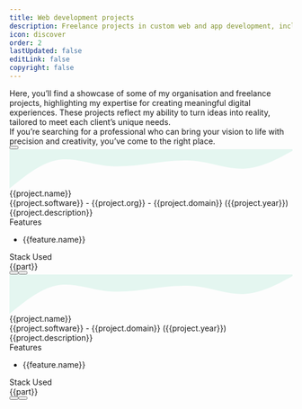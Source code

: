 ```yaml
---
title: Web development projects
description: Freelance projects in custom web and app development, including booking platforms, dashboards, and analytics tools. Built with React, Node.js, and modern tech stacks.
icon: discover
order: 2
lastUpdated: false
editLink: false
copyright: false
---
```


<div class="flex flex-column gap-4 my-6 line-height-4">
    <div>Here, you’ll find a showcase of some of my organisation and freelance projects, highlighting my expertise for creating meaningful digital experiences. These projects reflect my ability to turn ideas into reality, tailored to meet each client’s unique needs.</div>
    <div>If you’re searching for a professional who can bring your vision to life with precision and creativity, you’ve come to the right place.</div>
    <div>
        <a href="https://cal.com/stackseekers" size="large" color="deeppink" class="flex justify-content-center text-center no-underline mt-4"> 
            <Button label="Build Your Vision with Us!" icon="pi pi-calendar-clock" severity="primary" raised rounded />
        </a>
    </div>
</div>

<!-- Vertical Tabs Navigation -->
<div class="p-d-flex p-flex-column p-mr-3">
    <TabView class="vertical-tabs">
        <TabPanel header="Org Projects">
            <div class="grid my-6 gap-8">
                <div class="vp-feature-item col-12 shadow-1 m-0 p-0" v-for= "(project, index) in projects" :id="project.name">
                    <svg xmlns="http://www.w3.org/2000/svg" viewBox="0 120 1440 200"><path fill="#10b981" fill-opacity="0.1" d="M0,320L40,288C80,256,160,192,240,176C320,160,400,192,480,202.7C560,213,640,203,720,192C800,181,880,171,960,181.3C1040,192,1120,224,1200,218.7C1280,213,1360,171,1400,149.3L1440,128L1440,0L1400,0C1360,0,1280,0,1200,0C1120,0,1040,0,960,0C880,0,800,0,720,0C640,0,560,0,480,0C400,0,320,0,240,0C160,0,80,0,40,0L0,0Z"></path></svg>
                    <div>
                        <div class="px-4">
                            <div itemprop="name" class="text-4xl font-bold">{{project.name}}</div> 
                            <div class="text-xl mt-2" itemprop="operatingSystem">
                                {{project.software}} <span class="text-sm mt-2" > - {{project.org}}</span> <span class="text-sm mt-2 font-italic" > - {{project.domain}}</span> <a class="text-sm mt-2 font-italic no-underline" >({{project.year}})</a>
                            </div>
                        </div>
                        <div class="flex md:flex-row flex-column" itemscope itemtype="https://schema.org/SoftwareApplication">
                            <div class="md:col-6 col-12 px-4">
                                <div class="my-2 text-xl line-height-3">{{project.description}}</div>
                                <div class="flex flex-column mt-4 p-2" v-if="project.features">
                                    <div class="my-2 text-l">Features</div>
                                    <ul class="my-2 text-sm" v-for="feature in project.features">
                                        <li class="line-height-3">{{feature.name}}</li>
                                    </ul>
                                </div>
                            </div>
                            <div class="md:col-6 col-12">
                                <link itemprop="applicationCategory" :href="project.schema" />
                                <div v-if="project.images">
                                    <div class="card" v-if="project.images.length != 1">
                                        <Galleria :value="project.images" :responsiveOptions="responsiveOptions" :numVisible="5" :circular="true" :showItemNavigators="true" :showThumbnails="false">
                                            <template #item="slotProps">
                                                <img :src="slotProps.item.itemImageSrc" :alt="slotProps.item.alt" style="width: 100%; display: block" />
                                            </template>
                                            <template #thumbnail="slotProps">
                                                <img :src="slotProps.item.thumbnailImageSrc" :alt="slotProps.item.alt" style="display: block" />
                                            </template>
                                        </Galleria>
                                    </div>
                                    <div class="card" v-else>
                                        <img :src="project.images[0].itemImageSrc" :alt="project.images[0].alt" style="width: 100%; display: block" />
                                    </div>
                                </div>
                            </div>  
                        </div>
                    </diV>
                    <div class="flex flex-column mt-4 p-4">
                        <div class="mt-2 text-l">Stack Used</div>
                        <div class="flex grid mt-4 px-2">
                            <Tag style="border: 2px solid var(--border-color); background: transparent; color: var(--text-color)" v-for="part in project.skills" :key="part" :value="part" class="m-1">
                                <div class="flex items-center gap-2 px-1">
                                    <i class="pi pi-cog" style="font-size: 1rem"></i>
                                    <span class="text-base">{{part}}</span>
                                </div>
                            </Tag>
                        </div>
                        <div class="flex flex-row justify-content-between align-items-center gap-2">
                            <a v-if="project.link" :href="project.link" target="_blank" class="w-full flex flex-row no-underline mt-4">
                                <Button label="Live Demo" icon="pi pi-angle-double-right" severity="primary" raised rounded />
                            </a>
                            <a v-if="project.codeLink" :href="project.codeLink" target="_blank" class="w-full flex flex-row no-underline mt-4">
                                <Button label="Repo" icon="pi pi-github" severity="secondary" raised rounded />
                            </a>
                        </div>
                    </div>
                </div>
            </div>
        </TabPanel>
        <TabPanel header="Freelance Projects">
            <div class="grid my-6 gap-8">
                    <div class="vp-feature-item col-12 shadow-1 m-0 p-0" v-for= "(project, index) in freelance" :id="project.name">
                    <svg xmlns="http://www.w3.org/2000/svg" viewBox="0 120 1440 200"><path fill="#10b981" fill-opacity="0.1" d="M0,320L40,288C80,256,160,192,240,176C320,160,400,192,480,202.7C560,213,640,203,720,192C800,181,880,171,960,181.3C1040,192,1120,224,1200,218.7C1280,213,1360,171,1400,149.3L1440,128L1440,0L1400,0C1360,0,1280,0,1200,0C1120,0,1040,0,960,0C880,0,800,0,720,0C640,0,560,0,480,0C400,0,320,0,240,0C160,0,80,0,40,0L0,0Z"></path></svg>
                    <div>
                        <div class="px-4">
                            <div itemprop="name" class="text-4xl font-bold">{{project.name}}</div> 
                            <div class="text-xl mt-2" itemprop="operatingSystem">
                                {{project.software}} 
                                <span class="text-sm mt-2" > - {{project.domain}}</span> <a class="text-sm mt-2 font-italic no-underline" >({{project.year}})</a>
                            </div>
                        </div>
                        <div class="flex md:flex-row flex-column" itemscope itemtype="https://schema.org/SoftwareApplication">
                            <div class="md:col-6 col-12 line-height-3 px-4">
                                <div class="my-2 text-xl">{{project.description}}</div>
                                <div class="flex flex-column mt-4 p-2" v-if="project.features">
                                    <div class="my-2 text-l">Features</div>
                                    <ul class="my-2 text-sm" v-for="feature in project.features">
                                        <li>{{feature.name}}</li>
                                    </ul>
                                </div>
                            </div>
                            <div class="md:col-6 col-12">
                                <link itemprop="applicationCategory" :href="project.schema" />
                                <div v-if="project.images">
                                    <div class="card" v-if="project.images.length != 1">
                                        <Galleria :value="project.images" :responsiveOptions="responsiveOptions" :numVisible="5" :circular="true" :showItemNavigators="true" :showThumbnails="false">
                                            <template #item="slotProps">
                                                <img :src="slotProps.item.itemImageSrc" :alt="slotProps.item.alt" style="width: 100%; display: block" />
                                            </template>
                                            <template #thumbnail="slotProps">
                                                <img :src="slotProps.item.thumbnailImageSrc" :alt="slotProps.item.alt" style="display: block" />
                                            </template>
                                        </Galleria>
                                    </div>
                                    <div class="card" v-else>
                                        <img :src="project.images[0].itemImageSrc" :alt="project.images[0].alt" style="width: 100%; display: block" />
                                    </div>
                                </div>
                            </div>  
                        </div>
                    </diV>
                    <div class="flex flex-column mt-4 p-4">
                        <div class="myt-2 text-l">Stack Used</div>
                        <div class="flex grid mt-4 px-2">
                            <Tag style="border: 2px solid var(--border-color); background: transparent; color: var(--text-color)" v-for="part in project.skills" :key="part" :value="part" class="m-1">
                                <div class="flex items-center gap-2 px-1">
                                    <i class="pi pi-cog" style="font-size: 1rem"></i>
                                    <span class="text-base">{{part}}</span>
                                </div>
                            </Tag>
                        </div>
                        <div class="flex flex-row justify-content-between align-items-center gap-2">
                            <a v-if="project.link" :href="project.link" target="_blank" class="w-full flex flex-row no-underline mt-4">
                                <Button label="Demo" icon="pi pi-angle-double-right" severity="primary" raised rounded />
                            </a>
                            <a v-if="project.codeLink" :href="project.codeLink" target="_blank" class="w-full flex flex-row no-underline mt-4">
                                <Button label="Repo" icon="pi pi-github" severity="secondary" raised rounded />
                            </a>
                        </div>
                    </div>
                </div>
            </div>
        </TabPanel>
    </TabView>
</div>

<script setup lang="ts">
import { ref } from "vue";

const images = ref();
const responsiveOptions = ref([
    {
        breakpoint: '1300px',
        numVisible: 4
    },
    {
        breakpoint: '575px',
        numVisible: 1
    }
]);

const projects= [
    {
        name: "Trokka Attraction",
        description: "Book Attractions and Tours for Your Next Holiday",
        skills: ["Javascript", "ES6", "VueJs", "Vuex","Axios","API integration",   "ExpressJS", "MongoDB", "Git", "EC2"],
        software: "Web",
        features: [
            {
                name:'Show Tours and Attraction of Malaysia'
            },
            {
                name:'Popular activities based on rating and demand'
            },
            {
                name:'Activities and details based on location'
            },
            {
                name:'Book and share attractions for other people'
            },
            {
                name:'Discount system based on promo code'
            },
            {
                name:'Paymnet system using Boost wallet and other payment methods'
            },
            {
                name:'Custome CMS Backend system to add, update, delete tours and attractions'
            },
        ],
        org: "Catch That Bus",
        year: "2019",
        domain: "Leisure, travel, and tourism",
        schema: "https://schema.org/DeveloperApplication",
        // link: "https://m.trokka.com/attraction",
        images: [
                {
                    itemImageSrc: '/img/projects/trokka.gif',
                    thumbnailImageSrc: '/img/projects/trokka.gif',
                    alt: 'Trokka.com | Book Attractions and Tours for Your Next Holiday',
                    title: 'Trokka.com | Book Attractions and Tours for Your Next Holiday'
                },
            ],
    },
    {
        name: "Catch That Bus",
        description: "Book Malaysia and Singapore bus tickets online.",
        skills: ["Javascript", "ES6", "VueJs", "Vuex","Vite","Axios", "Cordova", "API integration",   "ExpressJS", "MongoDB", "Git", "EC2",  "Eslint", "Prettier"],
        software: "Web / IOS APP",
        features: [
            {
                name:'Search for bus by chosing from destination and to destination in Malaysia for dates'
            },
            {
                name:'Sort and filter on available buses'
            },
            {
                name:'Seat visualization of a bus'
            },
            {
                name:'Booking system to handel concurent request'
            },
            {
                name:'Discount system based on cupon code',
            },
            {
                name:'Insurnce integration for travelers',
            },
            {
                name:'Payment system usign wallet and cards',
            },
            {
                name:'Webview for Boost wallet',
            },
            {
                name:'Multiple language support'
            },
            {
                name:'Multiple Currency support'
            },
            {
                name:'Bus Booked history'
            },
            {
                name:'Bus orboarding sytem for admin and bus operator'
            },
        ],
        org: "Catch That Bus",
        year: "2019",
        domain: "Leisure, travel, and tourism",
        schema: "https://schema.org/DeveloperApplication",
        // link: "https://m.catchthatbus.com",
        iosLink: "https://apps.apple.com/my/app/catchthatbus/id1025824078",
        images: [
                {
                    itemImageSrc: '/img/projects/catchthatbus.gif',
                    thumbnailImageSrc: '/img/projects/catchthatbus.gif',
                    alt: 'Book Malaysia and Singapore bus tickets online. | CatchThatBus',
                    title: 'Book Malaysia and Singapore bus tickets online. | CatchThatBus'
                },
                {
                    itemImageSrc: 'https://is1-ssl.mzstatic.com/image/thumb/Purple113/v4/ad/b9/3b/adb93b8f-08b6-ac23-8f9e-906f7b2529c2/pr_source.png/230x0w.png',
                    thumbnailImageSrc: 'https://is1-ssl.mzstatic.com/image/thumb/Purple113/v4/ad/b9/3b/adb93b8f-08b6-ac23-8f9e-906f7b2529c2/pr_source.png/230x0w.png',
                    alt: 'IOS app for booking Malaysia and Singapore bus tickets online | CatchThatBus',
                    title: 'Title 1'
                },
            ],
    },
    {
        name: "Partner Dashboard Upstox",
        description: "Open a sub-broker account with Upstox.",
        skills: ["AngularJS", "MongoDB", "MSSQL", "LoopbackJS"],
        software: "Web",
        features: [
            {
                name:'Refer and earn program'
            },
            {
                name:'Track lead refered'
            },
            {
                name:'Ambasador program'
            },
            {
                name:'Royalty program'
            },
            {
                name:'Track customer refered'
            },
            {
                name:'Dashboard to show earning based on the program'
            },
            {
                name:'Search by name and UCC'
            },
            {
                name:'Earning report based on the customer trade'
            },
        ],
        org: "Upstox",
        year: "2018",
        domain: "Fintech",
        schema: "https://schema.org/BusinessApplication",
        link: "https://upstox.com/sub-broker/",
        images: [
                {
                    itemImageSrc: '/img/projects/partnerUpstox/partnerUpstox.png',
                    thumbnailImageSrc: '/img/projects/partnerUpstox/partnerUpstox.png',
                    alt: 'Open a sub-broker account with Upstox.',
                    title: 'Open a sub-broker account with Upstox.'
                },
                {
                    itemImageSrc: '/img/projects/partnerUpstox/dashboard.png',
                    thumbnailImageSrc: '/img/projects/partnerUpstox/dashboard.png',
                    alt: 'Open a sub-broker account with Upstox.',
                    title: 'Open a sub-broker account with Upstox.'
                },
                {
                    itemImageSrc: '/img/projects/partnerUpstox/leads.png',
                    thumbnailImageSrc: '/img/projects/partnerUpstox/leads.png',
                    alt: 'Open a sub-broker account with Upstox.',
                    title: 'Open a sub-broker account with Upstox.'
                },
                {
                    itemImageSrc: '/img/projects/partnerUpstox/customer.png',
                    thumbnailImageSrc: '/img/projects/partnerUpstox/customer.png',
                    alt: 'Open a sub-broker account with Upstox.',
                    title: 'Open a sub-broker account with Upstox.'
                },
                {
                    itemImageSrc: '/img/projects/partnerUpstox/earning.png',
                    thumbnailImageSrc: '/img/projects/partnerUpstox/earning.png',
                    alt: 'Open a sub-broker account with Upstox.',
                    title: 'Open a sub-broker account with Upstox.'
                },
            ],
    },
    {
        name: "Open Demat Account for Upstox",
        description: "Open a Demat Account Online: Demat Account Opening at Upstox",
        skills: ["AngularJS", "MongoDB", "MSSQL", "LoopbackJS","Digital Ocean"],
        software: "Web",
        features: [
            {
                name:'Open Demat account with document upload'
            },
            {
                name:'Pan, Aadhar, IPV, and canceled check verification'
            },
            {
                name:'Lead to CRM system'
            },
            {
                name:'Scrutiny of lead'
            },
            {
                name:'Upload details to NSE, BSE, and MCX'
            },
            {
                name:'Report based on the flow of lead'
            },
        ],
        org: "Upstox",
        year: "2017",
        domain: "Fintech",
        schema: "https://schema.org/BusinessApplication",
        link: "https://upstox.com/open-demat-account/",
        images: [
                {
                    itemImageSrc: '/img/projects/openDemat.png',
                    thumbnailImageSrc: '/img/projects/openDemat.png',
                    alt: 'Open a Demat Account Online: Demat Account Opening at Upstox',
                    title: 'Open a Demat Account Online: Demat Account Opening at Upstox'
                },
            ],
    },
    {
        name: "CallMatrix",
        description: "Call Intelligence, Marketing, and Analytics Platform",
        skills: ["NodeJS", "MongoDB", "MSSQL", "HapiJS","Digital Ocean"],
        software: "Web",
        features: [
            {
                name:'Create campaign for call'
            },
            {
                name:'Create bundel of campaigns for call'
            },
            {
                name:'Buy local & toll-free numbers'
            },
            {
                name:'Call Recording and Off Hour Call Handling'
            },
            {
                name:'Funnel to redirect the call based on the multi level IVR'
            },
            {
                name:'Report of bundel, CDR, and offer based on hour, week and geo location'
            },
            {
                name:'Dashboard to get bird eye view'
            },
            {
                name:'Google Adwords API integration'
            },
            {
                name:'User autherisation based on role'
            },
        ],
        org: "Mobistreak",
        year: "2015",
        domain: "Digital Marketing",
        schema: "https://schema.org/BusinessApplication",
        link: "https://callmatrix.io/",
        images: [
                {
                    itemImageSrc: '/img/projects/callmatrix/callmatrix.png',
                    thumbnailImageSrc: '/img/projects/callmatrix/callmatrix.png',
                    alt: 'CallMatrix - Call Intelligence, Marketing, and Analytics Platform',
                    title: 'Title 1'
                },
                {
                    itemImageSrc: '/img/projects/callmatrix/mobistreak.png',
                    thumbnailImageSrc: '/img/projects/callmatrix/mobistreak.png',
                    alt: 'CallMatrix - Call Intelligence, Marketing, and Analytics Platform',
                    title: 'Title 1'
                },
            ],
    },
]

const freelance = [
    {
        name: "Qatar Airways widget",
        description: "Book flights to destinations around the world with Qatar Airways and fly on board an award-winning airline. Enjoy special fares, collect Avios, and more.",
        skills: ["Javascript", "ES6", "Vue3","Landingi", "Pinia","Vite","Axios","Express",   "API integration", "MongoDB", "Git", "EC2", "Eslint", "Prettier"],
        software: "Web",
        features: [
            {
                name:'Widget for Flight Booking'
            },
            {
                name:'Widget for Flight + Hotel Booking'
            },
            {
                name:'Widget for Transfer Booking'
            },
            {
                name:'Use widget with any CMS Platform like Landingi'
            }
        ],
        org: "TUI",
        year: "2021",
        domain: "Leisure, travel, and tourism",
        schema: "https://schema.org/DeveloperApplication",
        link: "https://holidays.qatarairways.com/en-in/avios",
        images: [
            {
                    itemImageSrc: '/img/projects/quatar/placeholder.png',
                    thumbnailImageSrc: '/img/projects/quatar/placeholder.png',
                    alt: 'Quatar Airways',
                    title: 'Quatar Airways'
                },
                {
                    itemImageSrc: '/img/projects/quatar/qutar_airways.png',
                    thumbnailImageSrc: '/img/projects/quatar/qutar_airways.png',
                    alt: 'Quatar Airways',
                    title: 'Quatar Airways'
                },
                {
                    itemImageSrc: '/img/projects/quatar/thumbnail.png',
                    thumbnailImageSrc: '/img/projects/quatar/thumbnail.png',
                    alt: 'Quatar Airways',
                    title: 'Quatar Airways'
                },
                {
                    itemImageSrc: '/img/projects/quatar/quatar.png',
                    thumbnailImageSrc: '/img/projects/quatar/quatar.png',
                    alt: 'Quatar Airways',
                    title: 'Quatar Airways'
                },
            ],
    },
    {
        name: "Recipes",
        description: "Recipes: Social Network",
        skills: ["Javascript", "ES6", "Vue3", "Pinia","Vite","Axios","Express",   "API integration", "MongoDB", "Git", "EC2", "Eslint", "Prettier"],
        software: "Web",
        features: [
            {
                name:'Authentication with Incognigo pool'
            },
            {
                name:'Create and Share recipes with friends'
            },
            {
                name:'Search recipes'
            },
            {
                name:'List and share your recipes direction or ingradients'
            },
            {
                name:'Rate and review for recipe'
            },
        ],
        org: "Freelance",
        year: "2020",
        domain: "Food Blogging",
        schema: "https://schema.org/DeveloperApplication",
        link: "http://recipes-client.s3-website.ap-south-1.amazonaws.com/",
        codeLink: "https://github.com/heartstchr/recipe",
        images: [
                {
                    itemImageSrc: '/img/projects/recipe/login.png',
                    thumbnailImageSrc: '/img/projects/recipe/login.png',
                    alt: 'Recipes - Social Network | Recipes',
                    title: 'Recipes - Social Network | Recipes'
                },
                {
                    itemImageSrc: '/img/projects/recipe/register.png',
                    thumbnailImageSrc: '/img/projects/recipe/register.png',
                    alt: 'Recipes - Social Network | Recipes',
                    title: 'Recipes - Social Network | Recipes'
                },
                {
                    itemImageSrc: '/img/projects/recipe/home.png',
                    thumbnailImageSrc: '/img/projects/recipe/home.png',
                    alt: 'Recipes - Social Network | Recipes',
                    title: 'Recipes - Social Network | Recipes'
                },
                {
                    itemImageSrc: '/img/projects/recipe/direction.png',
                    thumbnailImageSrc: '/img/projects/recipe/direction.png',
                    alt: 'Recipes - Social Network | Recipes',
                    title: 'Recipes - Social Network | Recipes'
                },
                {
                    itemImageSrc: '/img/projects/recipe/ingredients.png',
                    thumbnailImageSrc: '/img/projects/recipe/ingredients.png',
                    alt: 'Recipes - Social Network | Recipes',
                    title: 'Recipes - Social Network | Recipes'
                },
                {
                    itemImageSrc: '/img/projects/recipe/addrecipe.png',
                    thumbnailImageSrc: '/img/projects/recipe/addrecipe.png',
                    alt: 'Recipes - Social Network | Recipes',
                    title: 'Recipes - Social Network | Recipes'
                },
                {
                    itemImageSrc: '/img/projects/recipe/addsteps.png',
                    thumbnailImageSrc: '/img/projects/recipe/addsteps.png',
                    alt: 'Recipes - Social Network | Recipes',
                    title: 'Recipes - Social Network | Recipes'
                },
                {
                    itemImageSrc: '/img/projects/recipe/search.png',
                    thumbnailImageSrc: '/img/projects/recipe/search.png',
                    alt: 'Recipes - Social Network | Recipes',
                    title: 'Recipes - Social Network | Recipes'
                },
                {
                    itemImageSrc: '/img/projects/recipe/share.png',
                    thumbnailImageSrc: '/img/projects/recipe/share.png',
                    alt: 'Recipes - Social Network | Recipes',
                    title: 'Recipes - Social Network | Recipes'
                },
                {
                    itemImageSrc: '/img/projects/recipe/mobile-home.png',
                    thumbnailImageSrc: '/img/projects/recipe/mobile-home.png',
                    alt: 'Recipes - Social Network | Recipes',
                    title: 'Recipes - Social Network | Recipes'
                },
                {
                    itemImageSrc: '/img/projects/recipe/mobile-add-recipe.png',
                    thumbnailImageSrc: '/img/projects/recipe/mobile-add-recipe.png',
                    alt: 'Recipes - Social Network | Recipes',
                    title: 'Recipes - Social Network | Recipes'
                },
                {
                    itemImageSrc: '/img/projects/recipe/mobile-menu-left.png',
                    thumbnailImageSrc: '/img/projects/recipe/mobile-menu-left.png',
                    alt: 'Recipes - Social Network | Recipes',
                    title: 'Recipes - Social Network | Recipes'
                },
                {
                    itemImageSrc: '/img/projects/recipe/mobile-profile.png',
                    thumbnailImageSrc: '/img/projects/recipe/mobile-profile.png',
                    alt: 'Recipes - Social Network | Recipes',
                    title: 'Recipes - Social Network | Recipes'
                },
                {
                    itemImageSrc: '/img/projects/recipe/mobile-profile2.png',
                    thumbnailImageSrc: '/img/projects/recipe/mobile-profile2.png',
                    alt: 'Recipes - Social Network | Recipes',
                    title: 'Recipes - Social Network | Recipes'
                },
                {
                    itemImageSrc: '/img/projects/recipe/mobileshare.png',
                    thumbnailImageSrc: '/img/projects/recipe/mobileshare.png',
                    alt: 'Recipes - Social Network | Recipes',
                    title: 'Recipes - Social Network | Recipes'
                },
            ],
    },
    {
        name: "Tv maze",
        description: "TVmaze: Add TV information to your website or app.",
        skills: ["Javascript", "ES6", "VueJs", "Vuex","Vite","Axios","API integration", "MongoDB", "Git", "EC2", "Eslint", "Prettier"],
        software: "Web",
        features: [
            {
                name:'Popular Tv shows sorted based on rating'
            },
            {
                name:'Tv shows based on genre'
            },
            {
                name:'Search Tv shows'
            },
            {
                name:'Details Tv shows'
            },
            {
                name:'Episodes, cast and crew of a Tv shows'
            },
        ],
        org: "Freelance",
        year: "2020",
        domain: "Entertainment",
        schema: "https://schema.org/DeveloperApplication",
        link: "https://heartstchr.github.io/tvmaze/",
        codeLink: "https://github.com/heartstchr/tvshows",
        images: [
            {
                itemImageSrc: '/img/projects/tvmaze/tvmaze-home.png',
                thumbnailImageSrc: '/img/projects/tvmaze/tvmaze-home.png',
                alt: 'TVmaze - Add TV information to your website or app. | Tv maze',
                title: 'TVmaze - Add TV information to your website or app. | Tv maze'
            },
            {
                itemImageSrc: '/img/projects/tvmaze/search.png',
                thumbnailImageSrc: '/img/projects/tvmaze/search.png',
                alt: 'TVmaze - Add TV information to your website or app. | Tv maze',
                title: 'TVmaze - Add TV information to your website or app. | Tv maze'
            },
            {
                itemImageSrc: '/img/projects/tvmaze/season.png',
                thumbnailImageSrc: '/img/projects/tvmaze/season.png',
                alt: 'TVmaze - Add TV information to your website or app. | Tv maze',
                title: 'TVmaze - Add TV information to your website or app. | Tv maze'
            },
            {
                itemImageSrc: '/img/projects/tvmaze/cast.png',
                thumbnailImageSrc: '/img/projects/tvmaze/cast.png',
                alt: 'TVmaze - Add TV information to your website or app. | Tv maze',
                title: 'TVmaze - Add TV information to your website or app. | Tv maze'
            },
            {
                itemImageSrc: '/img/projects/tvmaze/tvmaze.gif',
                thumbnailImageSrc: '/img/projects/tvmaze/tvmaze.gif',
                alt: 'TVmaze - Add TV information to your website or app. | Tv maze',
                title: 'TVmaze - Add TV information to your website or app. | Tv maze'
            },
            {
                itemImageSrc: '/img/projects/tvmaze/tvmaze.png',
                thumbnailImageSrc: '/img/projects/tvmaze/tvmaze.png',
                alt: 'TVmaze - Add TV information to your website or app. | Tv maze',
                title: 'TVmaze - Add TV information to your website or app. | Tv maze'
            },
        ],
    },
    {
        name: "Command Line Dictionary",
        description: "CLI for Dictionary",
        software: "Terminal",
        features: [
            {
                name:'Create help command for available commands'
            },
            {
                name:'Defination of a word'
            },
            {
                name:'Synonyms and antonyms of a word'
            },
            {
                name:'Get example sentence from a word'
            },
            {
                name:'Get word of the day'
            },
            {
                name:'Play word game'
            },
        ],
        org: "Freelance",
        year: "2020",
        domain: "Ed Tech",
        skills: ["Inquirer", "Commander", "Plop", "Eslint", "Prettier"],
        schema: "https://schema.org/DeveloperApplication",
        codeLink: "https://github.com/heartstchr/dic",
        images: [
                {
                    itemImageSrc: '/img/projects/dictionary.png',
                    thumbnailImageSrc: '/img/projects/dictionary.png',
                    alt: 'CLI for Dictionary',
                    title: 'Title 1'
                },
            ],
    },
    {
        name: "Stock Market",
        description: "Consuming socket data and plotting a real-time D3 graph",
        skills: ["D3JS", "VueJS", "NodeJS"],
        software: "Web",
        features: [
            {
                name:'Show realtime charts of a unit'
            },
            {
                name:'Show history of a unit in charts'
            },
        ],
        org: "Freelance",
        year: "2016",
        domain: "Fintech",
        schema: "https://schema.org/BusinessApplication",
        codeLink: "https://github.com/heartstchr/StockMarket",
        images: [
                {
                    itemImageSrc: '/img/projects/stocks.png',
                    thumbnailImageSrc: '/img/projects/stocks.png',
                    alt: 'Consuming socket data and plotting a real-time D3 graph',
                    title: 'Title 1'
                },
            ],
    },
]
</script>
